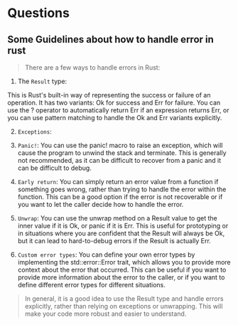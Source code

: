 # Questions

## Some Guidelines about how to handle error in rust

> There are a few ways to handle errors in Rust:

1. The `Result` type:

This is Rust's built-in way of representing the success or failure of an operation. It has two variants: Ok for success and Err for failure. You can use the ? operator to automatically return Err if an expression returns Err, or you can use pattern matching to handle the Ok and Err variants
explicitly.

2. `Exceptions`:

3. `Panic!`:
   You can use the panic! macro to raise an exception, which will cause the program to unwind the stack and terminate. This is generally not recommended, as it can be difficult to recover from a panic and it can be difficult to debug.

4. `Early return`:
   You can simply return an error value from a function if something goes wrong, rather than trying to handle the error within the function. This can be a good option if the error is not recoverable or if you want to let the caller decide how to handle the error.

5. `Unwrap`:
   You can use the unwrap method on a Result value to get the inner value if it is Ok, or panic if it is Err. This is useful for prototyping or in situations where you are confident that the Result will always be Ok, but it can lead to hard-to-debug errors if the Result is actually Err.

6. `Custom error types`:
   You can define your own error types by implementing the std::error::Error trait, which allows you to provide more context about the error that occurred. This can be useful if you want to provide more information about the error to the caller, or if you want to define different error types for
   different situations.

> In general, it is a good idea to use the Result type and handle errors explicitly, rather than relying on exceptions or unwrapping. This will make your code more robust and easier to understand.
